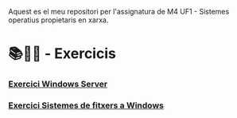 Aquest es el meu repositori per l'assignatura de M4 UF1 - Sistemes operatius propietaris en xarxa.
# 📚📝💾 - Exercicis 
### [Exercici Windows Server](WindowsServer.pdf)
### [Exercici Sistemes de fitxers a Windows](SistemesAWindows.pdf.pdf)
